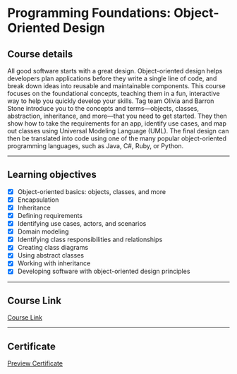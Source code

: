 # Programming Foundations: Object-Oriented Design

## Course details

All good software starts with a great design. Object-oriented design helps developers plan applications before they write a single line of code, and break down ideas into reusable and maintainable components. This course focuses on the foundational concepts, teaching them in a fun, interactive way to help you quickly develop your skills. Tag team Olivia and Barron Stone introduce you to the concepts and terms—objects, classes, abstraction, inheritance, and more—that you need to get started. They then show how to take the requirements for an app, identify use cases, and map out classes using Universal Modeling Language (UML). The final design can then be translated into code using one of the many popular object-oriented programming languages, such as Java, C#, Ruby, or Python.

---

## Learning objectives
- [x] Object-oriented basics: objects, classes, and more
- [x] Encapsulation
- [x] Inheritance
- [x] Defining requirements
- [x] Identifying use cases, actors, and scenarios
- [x] Domain modeling
- [x] Identifying class responsibilities and relationships
- [x] Creating class diagrams
- [x] Using abstract classes
- [x] Working with inheritance
- [x] Developing software with object-oriented design principles

---

## Course Link
[Course Link](https://www.linkedin.com/learning/programming-foundations-object-oriented-design-3/)

---

## Certificate
[Preview Certificate](https://bit.ly/3rwQ2tt )
